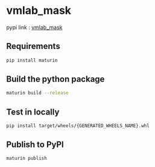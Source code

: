 # vmlab_mask

pypi link : [vmlab_mask](https://pypi.org/project/vmlab-mask/)

## Requirements

```bash
pip install maturin
```

## Build the python package

```bash
maturin build --release
```

## Test in locally

```
pip install target/wheels/{GENERATED_WHEELS_NAME}.whl
```

## Publish to PyPI

```
maturin publish
```

